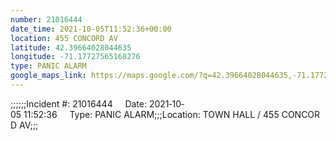 ```yaml
---
number: 21016444
date_time: 2021-10-05T11:52:36+00:00
location: 455 CONCORD AV
latitude: 42.39664028044635
longitude: -71.17727565168276
type: PANIC ALARM
google_maps_link: https://maps.google.com/?q=42.39664028044635,-71.17727565168276
---
```


;;;;;;Incident #: 21016444     Date: 2021‐10‐05 11:52:36     Type: PANIC ALARM;;;Location: TOWN HALL / 455 CONCORD AV;;;

